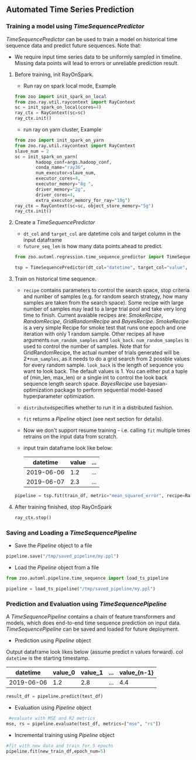 ## Automated Time Series Prediction 



### Training a model using _TimeSequencePredictor_

_TimeSequencePredictor_ can be used to train a model on historical time sequence data and predict future sequences. Note that:   
  * We require input time series data to be uniformly sampled in timeline. Missing data points will lead to errors or unreliable prediction result. 

1. Before training, init RayOnSpark.   
     * Run ray on spark local mode, Example
    ```python
    from zoo import init_spark_on_local
    from zoo.ray.util.raycontext import RayContext
    sc = init_spark_on_local(cores=4)
    ray_ctx = RayContext(sc=sc)
    ray_ctx.init()
    ```
      * run ray on yarn cluster, Example  
    ```python
    from zoo import init_spark_on_yarn
    from zoo.ray.util.raycontext import RayContext
    slave_num = 2
    sc = init_spark_on_yarn(
            hadoop_conf=args.hadoop_conf,
            conda_name="ray36",
            num_executor=slave_num,
            executor_cores=4,
            executor_memory="8g ",
            driver_memory="2g",
            driver_cores=4,
            extra_executor_memory_for_ray="10g")
    ray_ctx = RayContext(sc=sc, object_store_memory="5g")
    ray_ctx.init()
    ```

2. Create a _TimeSequencePredictor_
    * ```dt_col``` and ```target_col``` are datetime cols and target column in the input dataframe 
    * ```future_seq_len``` is how many data points ahead to predict. 
    ```python
    from zoo.automl.regression.time_sequence_predictor import TimeSequencePredictor
    
    tsp = TimeSequencePredictor(dt_col="datetime", target_col="value", extra_features_col=None, future_seq_len=1)
    ```

3. Train on historical time sequence. 
    * ```recipe``` contains parameters to control the search space, stop criteria and number of samples (e.g. for random search strategy, how many samples are taken from the search space). Some recipe with large number of samples may lead to a large trial pool and take very long time to finish. Current avaiable recipes are: _SmokeRecipe_, _RandomRecipe_, _GridRandomRecipe_ and _BayesRecipe_. _SmokeRecipe_ is a very simple Recipe for smoke test that runs one epoch and one iteration with only 1 random sample. Other recipes all have arguments ```num_random_samples``` and ```look_back```. ```num_random_samples``` is used to control the number of samples. Note that for GridRandomRecipe, the actual number of trials generated will be 2*```num_samples```, as it needs to do a grid search from 2 possble values for every random sample. ```look_back``` is the length of sequence you want to look back. The default values is 1. You can either put a tuple of (min_len, max_len) or a single int to control the look back sequence length search space. _BayesRecipe_ use bayesian-optimization package to perform sequential model-based hyperparameter optimization.
    * ```distributed```specifies whether to run it in a distributed fashion. 
    * ```fit``` returns a _Pipeline_ object (see next section for details). 
    * Now we don't support resume training - i.e. calling ```fit``` multiple times retrains on the input data from scratch. 
    * input train dataframe look like below: 
   
      |datetime|value|...|
      | --------|----- | ---|
      |2019-06-06|1.2|...|
      |2019-06-07|2.3|...|
  
    ```python
    pipeline = tsp.fit(train_df, metric="mean_squared_error", recipe=RandomRecipe(num_samples=1), distributed=False)
    ```

4. After training finished, stop RayOnSpark 
    ```python
    ray_ctx.stop()
    ```

### Saving and Loading a _TimeSequencePipeline_
 * Save the _Pipeline_ object to a file
 ```python
 pipeline.save("/tmp/saved_pipeline/my.ppl")
 ```
 * Load the _Pipeline_ object from a file
 ```python
 from zoo.automl.pipeline.time_sequence import load_ts_pipeline
 
 pipeline = load_ts_pipeline("/tmp/saved_pipeline/my.ppl")
 ```
 
### Prediction and Evaluation using _TimeSequencePipeline_ 
A _TimeSequencePipeline_ contains a chain of feature transformers and models, which does end-to-end time sequence prediction on input data. _TimeSequencePipeline_ can be saved and loaded for future deployment.      
 
 * Prediction using _Pipeline_ object

Output dataframe look likes below (assume predict n values forward). col `datetime` is the starting timestamp.  

  |datetime|value_0|value_1|...|value_{n-1}|
  | --------|----- | ------|---|---- |
  |2019-06-06|1.2|2.8|...|4.4|

 ```python
 result_df = pipeline.predict(test_df)
 ```
 
 * Evaluation using _Pipeline_ object
 ```python
  #evaluate with MSE and R2 metrics
 mse, rs = pipeline.evaluate(test_df, metrics=["mse", "rs"])
 ```

 * Incremental training using _Pipeline_ object
 ```python
 #fit with new data and train for 5 epochs
 pipeline.fit(new_train_df,epoch_num=5)
```
